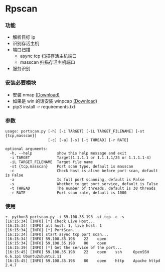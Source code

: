 # Rpscan

### 功能
* 解析目标 ip
* 识别存活主机
* 端口扫描
  * async tcp 扫描存活主机端口
  * masscan 扫描存活主机端口
* 服务识别

### 安装必要模块
* 安装 nmap [(Download)](https://nmap.org/dist/?C=M&O=D)
* 如果是 win 的话安装 winpcap [(Download)](https://www.winpcap.org/install/default.htm)
* pip3 install -r requirements.txt

### 参数
```
usage: portscan.py [-h] [-i TARGET] [-iL TARGET_FILENAME] [-st {tcp,masscan}]
                   [-c] [-a] [-s] [-t THREAD] [-r RATE]

optional arguments:
  -h, --help           show this help message and exit
  -i TARGET            Target(1.1.1.1 or 1.1.1.1/24 or 1.1.1.1-4)
  -iL TARGET_FILENAME  Target file name
  -st {tcp,masscan}    Port scan type, default is masscan
  -c                   Check host is alive before port scan, default is False
  -a                   Is full port scanning, default is False
  -s                   Whether to get port service, default is False
  -t THREAD            The number of threads, default is 30 threads
  -r RATE              Port scan rate, default is 1000
```

### 使用
```
➜  python3 portscan.py -i 59.108.35.198 -st tcp -c -s
[16:15:34] [INFO] [*] Check Live Host...
[16:15:34] [INFO] all host: 1, live host: 1
[16:15:34] [INFO] [*] PortScan...
[16:15:34] [INFO] start async tcp port scan...
[16:15:34] [INFO] 59.108.35.198    22    open
[16:15:34] [INFO] 59.108.35.198    80    open
[16:15:39] [INFO] [*] Get the service of the port...
[16:15:45] [INFO] 59.108.35.198    22    open    ssh     OpenSSH         6.6.1p1 Ubuntu2ubuntu2.11
[16:15:45] [INFO] 59.108.35.198    80    open    http    Apache httpd    2.4.7
```
